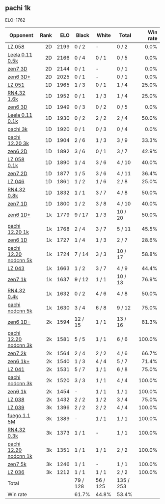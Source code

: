 ## pachi 1k ##

ELO: 1762

Opponent | Rank | ELO | Black | White | Total | Win rate
---------|-----:|----:|-------|-------|-------|-------:
[LZ 058](LZ%20058.md) | 2D | 2199 | 0 / 2 | - | 0 / 2 | 0.0%
[Leela 0.11 0.5k](Leela%200.11%200.5k.md) | 2D | 2166 | 0 / 4 | 0 / 1 | 0 / 5 | 0.0%
[zen7 3D](zen7%203D.md) | 2D | 2144 | 0 / 1 | - | 0 / 1 | 0.0%
[zen6 3D+](zen6%203D+.md) | 2D | 2025 | 0 / 1 | - | 0 / 1 | 0.0%
[LZ 051](LZ%20051.md) | 1D | 1965 | 1 / 3 | 0 / 1 | 1 / 4 | 25.0%
[RN4.32 1.6k](RN4.32%201.6k.md) | 1D | 1952 | 0 / 1 | 1 / 3 | 1 / 4 | 25.0%
[zen6 3D](zen6%203D.md) | 1D | 1949 | 0 / 3 | 0 / 2 | 0 / 5 | 0.0%
[Leela 0.11 0.1k](Leela%200.11%200.1k.md) | 1D | 1930 | 0 / 2 | 2 / 2 | 2 / 4 | 50.0%
[pachi 3k](pachi%203k.md) | 1D | 1920 | 0 / 1 | 0 / 3 | 0 / 4 | 0.0%
[pachi 12.20 3k](pachi%2012.20%203k.md) | 1D | 1904 | 2 / 6 | 1 / 3 | 3 / 9 | 33.3%
[zen6 2D](zen6%202D.md) | 1D | 1892 | 3 / 6 | 0 / 1 | 3 / 7 | 42.9%
[LZ 058 0.1k](LZ%20058%200.1k.md) | 1D | 1890 | 1 / 4 | 3 / 6 | 4 / 10 | 40.0%
[zen7 2D](zen7%202D.md) | 1D | 1877 | 1 / 5 | 3 / 6 | 4 / 11 | 36.4%
[LZ 046](LZ%20046.md) | 1D | 1861 | 1 / 2 | 1 / 6 | 2 / 8 | 25.0%
[RN4.32 0.8k](RN4.32%200.8k.md) | 1D | 1832 | 1 / 1 | 3 / 7 | 4 / 8 | 50.0%
[zen7 1D](zen7%201D.md) | 1D | 1800 | 1 / 2 | 3 / 8 | 4 / 10 | 40.0%
[zen6 1D+](zen6%201D+.md) | 1k | 1779 | 9 / 17 | 1 / 3 | 10 / 20 | 50.0%
[pachi 12.20 1k](pachi%2012.20%201k.md) | 1k | 1768 | 2 / 4 | 3 / 7 | 5 / 11 | 45.5%
[zen6 1D](zen6%201D.md) | 1k | 1727 | 1 / 4 | 1 / 3 | 2 / 7 | 28.6%
[pachi 12.20 nodcnn 5k](pachi%2012.20%20nodcnn%205k.md) | 1k | 1724 | 7 / 14 | 3 / 3 | 10 / 17 | 58.8%
[LZ 043](LZ%20043.md) | 1k | 1663 | 1 / 2 | 3 / 7 | 4 / 9 | 44.4%
[zen7 1k](zen7%201k.md) | 1k | 1637 | 9 / 12 | 1 / 1 | 10 / 13 | 76.9%
[RN4.32 0.4k](RN4.32%200.4k.md) | 1k | 1632 | 0 / 2 | 4 / 6 | 4 / 8 | 50.0%
[pachi nodcnn 5k](pachi%20nodcnn%205k.md) | 1k | 1630 | 3 / 4 | 6 / 8 | 9 / 12 | 75.0%
[zen6 1D-](zen6%201D-.md) | 2k | 1594 | 12 / 15 | 1 / 1 | 13 / 16 | 81.3%
[pachi 12.20 nodcnn 3k](pachi%2012.20%20nodcnn%203k.md) | 2k | 1581 | 5 / 5 | 1 / 1 | 6 / 6 | 100.0%
[zen7 2k](zen7%202k.md) | 2k | 1564 | 2 / 4 | 2 / 2 | 4 / 6 | 66.7%
[zen6 1k+](zen6%201k+.md) | 2k | 1540 | 1 / 3 | 4 / 4 | 5 / 7 | 71.4%
[LZ 041](LZ%20041.md) | 2k | 1531 | 5 / 7 | 1 / 1 | 6 / 8 | 75.0%
[pachi nodcnn 3k](pachi%20nodcnn%203k.md) | 2k | 1520 | 3 / 3 | 1 / 1 | 4 / 4 | 100.0%
[zen6 1k](zen6%201k.md) | 2k | 1454 | - | 1 / 1 | 1 / 1 | 100.0%
[LZ 038](LZ%20038.md) | 2k | 1432 | 2 / 2 | 1 / 2 | 3 / 4 | 75.0%
[LZ 039](LZ%20039.md) | 3k | 1396 | 2 / 2 | 2 / 2 | 4 / 4 | 100.0%
[fuego 1.1 5M](fuego%201.1%205M.md) | 3k | 1389 | - | 1 / 1 | 1 / 1 | 100.0%
[RN4.32 0.3k](RN4.32%200.3k.md) | 3k | 1373 | 1 / 1 | - | 1 / 1 | 100.0%
[pachi 12.20 nodcnn 1k](pachi%2012.20%20nodcnn%201k.md) | 3k | 1351 | 1 / 1 | 1 / 1 | 2 / 2 | 100.0%
[zen7 5k](zen7%205k.md) | 3k | 1246 | 1 / 1 | - | 1 / 1 | 100.0%
[LZ 036](LZ%20036.md) | 3k | 1212 | 1 / 1 | 1 / 1 | 2 / 2 | 100.0%
Total | | | 79 / 128 | 56 / 125 | 135 / 253 | 
Win rate| | | 61.7% | 44.8% | 53.4% | 

